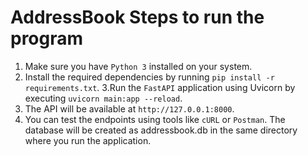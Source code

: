 # AddressBook Steps to run the program

1. Make sure you have `Python 3` installed on your system.
2. Install the required dependencies by running `pip install -r requirements.txt`.
3.Run the `FastAPI` application using Uvicorn by executing `uvicorn main:app --reload`.
4. The API will be available at `http://127.0.0.1:8000`.
5. You can test the endpoints using tools like `cURL` or `Postman`. The database will be created as addressbook.db in the same directory where you run the application.
